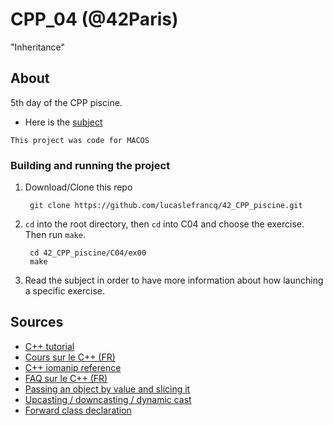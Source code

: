 # CPP_04 (@42Paris)

"Inheritance"

## About

5th day of the CPP piscine.

- Here is the [subject][1]

`This project was code for MACOS`

### Building and running the project

1. Download/Clone this repo

        git clone https://github.com/lucaslefrancq/42_CPP_piscine.git

2. `cd` into the root directory, then `cd` into C04 and choose the exercise. Then run `make`.

        cd 42_CPP_piscine/C04/ex00
        make

3.  Read the subject in order to have more information about how launching a specific exercise.
    
## Sources

- [C++ tutorial][2]
- [Cours sur le C++ (FR)][3]
- [C++ iomanip reference][4]
- [FAQ sur le C++ (FR)][5]
- [Passing an object by value and slicing it][6]
- [Upcasting / downcasting / dynamic cast][7]
- [Forward class declaration][8]

[1]: https://github.com/lucaslefrancq/42_CPP_piscine/blob/main/C03/cpp03.en.subject.pdf
[2]: http://www.cplusplus.com/files/tutorial.pdf
[3]: https://openclassrooms.com/fr/courses/1894236-programmez-avec-le-langage-c/1894377-quest-ce-que-le-c
[4]: http://www.cplusplus.com/reference/iomanip/
[5]: https://cpp.developpez.com/faq/cpp/
[6]: https://www.bogotobogo.com/cplusplus/slicing.php
[7]: https://www.bogotobogo.com/cplusplus/upcasting_downcasting.php#:~:text=A%20Child%20object%20is%20a,do%20to%20a%20Child%20object.
[8]: https://stackoverflow.com/questions/32398707/using-a-header-file-in-one-code-file-and-then-vice-versa/32398835